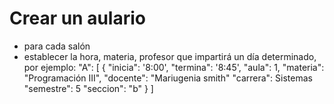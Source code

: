 # Crear un aulario
  - para cada salón
  - establecer la hora, materia, profesor que impartirá un día determinado, por ejemplo:
    "A": [
      { 
        "inicia": '8:00', 
        "termina": '8:45',
        "aula": 1,
        "materia": "Programación III",
        "docente": "Mariugenia smith"
        "carrera": Sistemas
        "semestre": 5
        "seccion": "b"
      }
    ]

